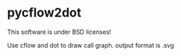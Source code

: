 pycflow2dot
===========

This software is under BSD licenses!

Use cflow and dot to draw call graph.
output format is .svg

